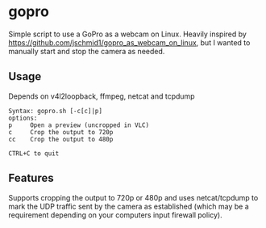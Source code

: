 # gopro
Simple script to use a GoPro as a webcam on Linux. Heavily inspired by https://github.com/jschmid1/gopro_as_webcam_on_linux, but I wanted to manually start and stop the camera as needed. 

## Usage
Depends on v4l2loopback, ffmpeg, netcat and tcpdump
```
Syntax: gopro.sh [-c[c]|p]
options:
p     Open a preview (uncropped in VLC)
c     Crop the output to 720p
cc    Crop the output to 480p

CTRL+C to quit
```
## Features
Supports cropping the output to 720p or 480p and uses netcat/tcpdump to mark the UDP traffic sent by the camera as established (which may be a requirement depending on your computers input firewall policy). 

